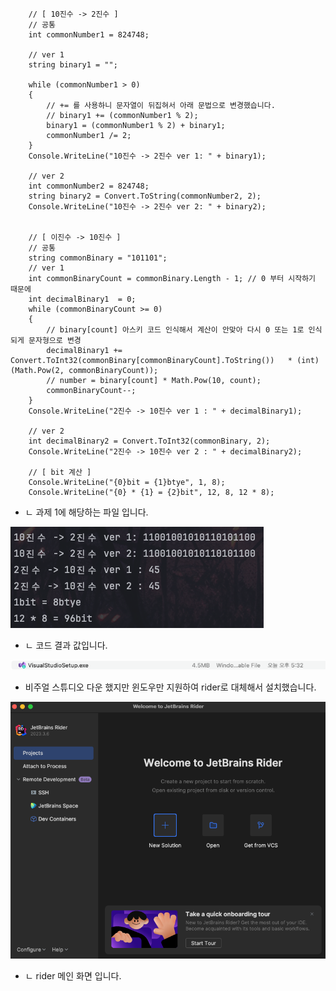 ```
    // [ 10진수 -> 2진수 ]
    // 공통
    int commonNumber1 = 824748;
    
    // ver 1
    string binary1 = "";

    while (commonNumber1 > 0)
    {
        // += 를 사용하니 문자열이 뒤집혀서 아래 문법으로 변경했습니다.
        // binary1 += (commonNumber1 % 2);
        binary1 = (commonNumber1 % 2) + binary1;
        commonNumber1 /= 2;
    }
    Console.WriteLine("10진수 -> 2진수 ver 1: " + binary1);
    
    // ver 2
    int commonNumber2 = 824748;
    string binary2 = Convert.ToString(commonNumber2, 2);
    Console.WriteLine("10진수 -> 2진수 ver 2: " + binary2);
    
    
    // [ 이진수 -> 10진수 ]
    // 공통
    string commonBinary = "101101";
    // ver 1
    int commonBinaryCount = commonBinary.Length - 1; // 0 부터 시작하기 때문에
    int decimalBinary1  = 0;
    while (commonBinaryCount >= 0)
    {
        // binary[count] 아스키 코드 인식해서 계산이 안맞아 다시 0 또는 1로 인식되게 문자형으로 변경
        decimalBinary1 += Convert.ToInt32(commonBinary[commonBinaryCount].ToString())   * (int)(Math.Pow(2, commonBinaryCount));
        // number = binary[count] * Math.Pow(10, count);
        commonBinaryCount--;
    }
    Console.WriteLine("2진수 -> 10진수 ver 1 : " + decimalBinary1);
    
    // ver 2
    int decimalBinary2 = Convert.ToInt32(commonBinary, 2);
    Console.WriteLine("2진수 -> 10진수 ver 2 : " + decimalBinary2);
    
    // [ bit 계산 ]
    Console.WriteLine("{0}bit = {1}btye", 1, 8);
    Console.WriteLine("{0} * {1} = {2}bit", 12, 8, 12 * 8);

```
- ㄴ 과제 1에 해당하는 파일 입니다.

![결과값.png](%EA%B2%B0%EA%B3%BC%EA%B0%92.png)

- ㄴ 코드 결과 값입니다.

![비주얼 스튜디오 다운파일.png](%EB%B9%84%EC%A3%BC%EC%96%BC%20%EC%8A%A4%ED%8A%9C%EB%94%94%EC%98%A4%20%EB%8B%A4%EC%9A%B4%ED%8C%8C%EC%9D%BC.png)

- 비주얼 스튜디오 다운 했지만 윈도우만 지원하여 rider로 대체해서 설치했습니다.

![실행 창.png](%EC%8B%A4%ED%96%89%20%EC%B0%BD.png)

- ㄴ rider 메인 화면 입니다.



